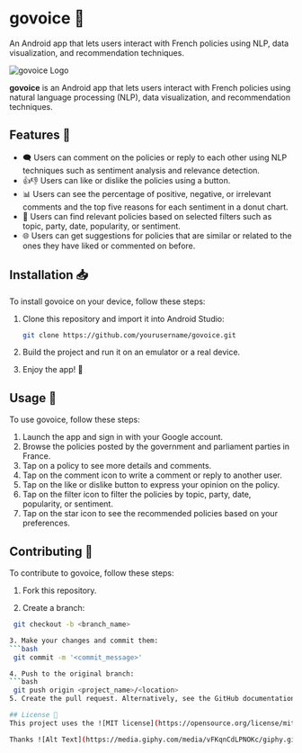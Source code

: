 # govoice 📢

An Android app that lets users interact with French policies using NLP, data visualization, and recommendation techniques. 

![govoice Logo](blob:https://www.bing.com/e8507ad3-b1e6-4800-9387-add46d29f17d)

**govoice** is an Android app that lets users interact with French policies using natural language processing (NLP), data visualization, and recommendation techniques.

## Features 🌟

- 🗨️ Users can comment on the policies or reply to each other using NLP techniques such as sentiment analysis and relevance detection.
- 👍👎 Users can like or dislike the policies using a button.
- 📊 Users can see the percentage of positive, negative, or irrelevant comments and the top five reasons for each sentiment in a donut chart.
- 🧐 Users can find relevant policies based on selected filters such as topic, party, date, popularity, or sentiment.
- 🌐 Users can get suggestions for policies that are similar or related to the ones they have liked or commented on before.

## Installation 📥

To install govoice on your device, follow these steps:
1. Clone this repository and import it into Android Studio:

   ```bash
   git clone https://github.com/yourusername/govoice.git

2. Build the project and run it on an emulator or a real device.
3. Enjoy the app! 🚀

## Usage 📱
To use govoice, follow these steps:

1. Launch the app and sign in with your Google account.
2. Browse the policies posted by the government and parliament parties in France.
3. Tap on a policy to see more details and comments.
4. Tap on the comment icon to write a comment or reply to another user.
5. Tap on the like or dislike button to express your opinion on the policy.
6. Tap on the filter icon to filter the policies by topic, party, date, popularity, or sentiment.
7. Tap on the star icon to see the recommended policies based on your preferences.

## Contributing 🤝
To contribute to govoice, follow these steps:

1. Fork this repository.

2. Create a branch:
```bash
 git checkout -b <branch_name>

3. Make your changes and commit them:
```bash
 git commit -m '<commit_message>'

4. Push to the original branch:
```bash
 git push origin <project_name>/<location>
5. Create the pull request. Alternatively, see the GitHub documentation on ![creating a pull request](https://docs.github.com/en/pull-requests/collaborating-with-pull-requests/proposing-changes-to-your-work-with-pull-requests/creating-a-pull-request).

## License 📄
This project uses the ![MIT license](https://opensource.org/license/mit/).

Thanks ![Alt Text](https://media.giphy.com/media/vFKqnCdLPNOKc/giphy.gif)
